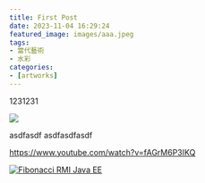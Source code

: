 ```yaml
---
title: First Post
date: 2023-11-04 16:29:24
featured_image: images/aaa.jpeg
tags:
- 當代藝術
- 水彩
categories:
- [artworks]
---
```


1231231

![](./aaa.jpeg)

asdfasdf
asdfasdfasdf

https://www.youtube.com/watch?v=fAGrM6P3IKQ

[![Fibonacci RMI Java EE](./cover.jpg)](https://www.youtube.com/watch?v=fAGrM6P3IKQ)

